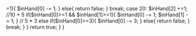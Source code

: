 <?php
class Solution {

    /**
     * @param Integer[] $bills
     * @return Boolean
     */
    function lemonadeChange($bills) {
        $inHand = [0,0,0];
        foreach($bills as $bill){
            switch($bill){
                case 5:
                    $inHand[0] += 1;
                    break;
                case 10:
                    $inHand[1] += 1;
                    if($inHand[0]>=1){
                        $inHand[0] -= 1;
                    }
                    else{
                        return false;
                    }
                    break;
                case 20:
                    $inHand[2] +=1;
                    //10 + 5 
                    if($inHand[0]>=1 && $inHand[1]>=1){
                        $inHand[0] -= 1;
                        $inHand[1] -= 1;
                    }
                    // 5 * 3
                    else if($inHand[0]>=3){
                        $inHand[0] -= 3;
                    }
                    else{
                        return false;
                    }
                    
                    break;
            }
        }
        return true;
    }
}
